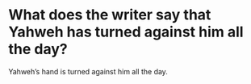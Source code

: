# What does the writer say that Yahweh has turned against him all the day?

Yahweh’s hand is turned against him all the day.
